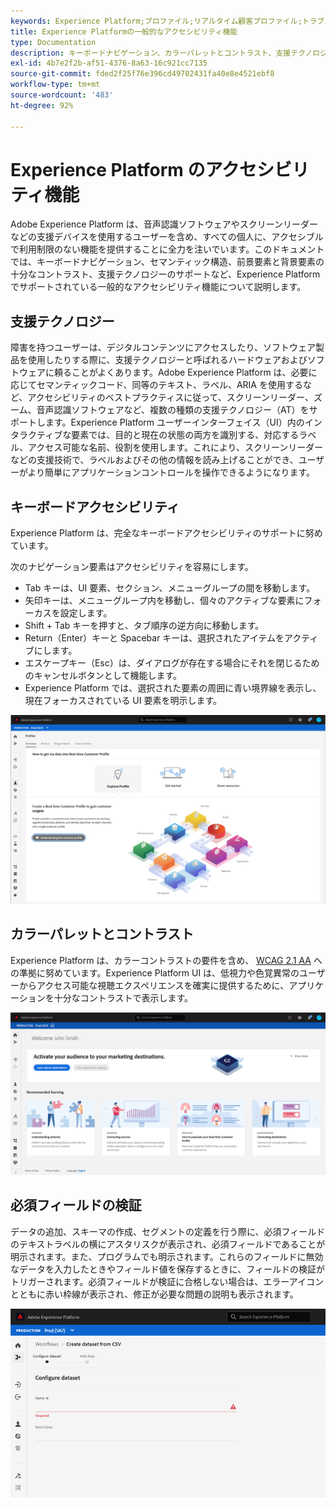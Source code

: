 ```yaml
---
keywords: Experience Platform;プロファイル;リアルタイム顧客プロファイル;トラブルシューティング;API;統合プロファイル;統合プロファイル;統合;プロファイル;rtcp;XDMグラフ
title: Experience Platformの一般的なアクセシビリティ機能
type: Documentation
description: キーボードナビゲーション、カラーパレットとコントラスト、支援テクノロジーのサポートなど、Adobe Experience Platform でサポートされている一般的なアクセシビリティ機能について説明します。
exl-id: 4b7e2f2b-af51-4376-8a63-16c921cc7135
source-git-commit: fded2f25f76e396cd49702431fa40e8e4521ebf8
workflow-type: tm+mt
source-wordcount: '483'
ht-degree: 92%

---
```


# Experience Platform のアクセシビリティ機能

Adobe Experience Platform は、音声認識ソフトウェアやスクリーンリーダーなどの支援デバイスを使用するユーザーを含め、すべての個人に、アクセシブルで利用制限のない機能を提供することに全力を注いでいます。このドキュメントでは、キーボードナビゲーション、セマンティック構造、前景要素と背景要素の十分なコントラスト、支援テクノロジーのサポートなど、Experience Platformでサポートされている一般的なアクセシビリティ機能について説明します。

## 支援テクノロジー

障害を持つユーザーは、デジタルコンテンツにアクセスしたり、ソフトウェア製品を使用したりする際に、支援テクノロジーと呼ばれるハードウェアおよびソフトウェアに頼ることがよくあります。Adobe Experience Platform は、必要に応じてセマンティックコード、同等のテキスト、ラベル、ARIA を使用するなど、アクセシビリティのベストプラクティスに従って、スクリーンリーダー、ズーム、音声認識ソフトウェアなど、複数の種類の支援テクノロジー（AT）をサポートします。Experience Platform ユーザーインターフェイス（UI）内のインタラクティブな要素では、目的と現在の状態の両方を識別する、対応するラベル、アクセス可能な名前、役割を使用します。これにより、スクリーンリーダーなどの支援技術で、ラベルおよびその他の情報を読み上げることができ、ユーザーがより簡単にアプリケーションコントロールを操作できるようになります。

## キーボードアクセシビリティ

Experience Platform は、完全なキーボードアクセシビリティのサポートに努めています。

次のナビゲーション要素はアクセシビリティを容易にします。
* Tab キーは、UI 要素、セクション、メニューグループの間を移動します。
* 矢印キーは、メニューグループ内を移動し、個々のアクティブな要素にフォーカスを設定します。
* Shift + Tab キーを押すと、タブ順序の逆方向に移動します。
* Return（Enter）キーと Spacebar キーは、選択されたアイテムをアクティブにします。
* エスケープキー（Esc）は、ダイアログが存在する場合にそれを閉じるためのキャンセルボタンとして機能します。
* Experience Platform では、選択された要素の周囲に青い境界線を表示し、現在フォーカスされている UI 要素を明示します。

![フォーカスされていることを示すために、選択された要素の周囲に表示される青い境界線。](images/profile-overview-tab.png)

## カラーパレットとコントラスト

Experience Platform は、カラーコントラストの要件を含め、 [WCAG 2.1 AA](https://www.w3.org/TR/WCAG/) への準拠に努めています。Experience Platform UI は、低視力や色覚異常のユーザーからアクセス可能な視聴エクスペリエンスを確実に提供するために、アプリケーションを十分なコントラストで表示します。

![&#x200B; Experience Platform UI のホームページに表示されるカラーパレットとコントラスト。](images/homepage.png)

## 必須フィールドの検証

データの追加、スキーマの作成、セグメントの定義を行う際に、必須フィールドのテキストラベルの横にアスタリスクが表示され、必須フィールドであることが明示されます。また、プログラムでも明示されます。これらのフィールドに無効なデータを入力したときやフィールド値を保存するときに、フィールドの検証がトリガーされます。必須フィールドが検証に合格しない場合は、エラーアイコンとともに赤い枠線が表示され、修正が必要な問題の説明も表示されます。

![検証に合格していない必須フィールドのクローズアップ。フィールドが赤で表示され、エラーアイコンが表示されます。](images/field-validation.png)

